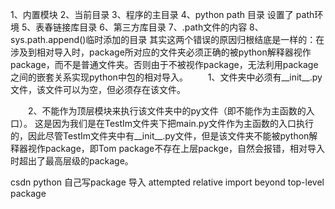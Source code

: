 1、内置模块
2、当前目录
3、程序的主目录
4、python path 目录 设置了 path环境
5、表春链接库目录
6、第三方库目录
7、.path文件的内容
8、sys.path.append()临时添加的目录
其实这两个错误的原因归根结底是一样的：在涉及到相对导入时，package所对应的文件夹必须正确的被python解释器视作package，而不是普通文件夹。否则由于不被视作package，无法利用package之间的嵌套关系实现python中包的相对导入。
　　1、文件夹中必须有__init__.py文件，该文件可以为空，但必须存在该文件。

　　2、不能作为顶层模块来执行该文件夹中的py文件（即不能作为主函数的入口）。
这是因为我们是在TestIm文件夹下把main.py文件作为主函数的入口执行的，因此尽管TestIm文件夹中有__init__.py文件，但是该文件夹不能被python解释器视作package，即Tom package不存在上层packge，自然会报错，相对导入时超出了最高层级的package。



csdn
python 自己写package 导入 attempted relative import beyond top-level package